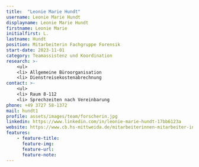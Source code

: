 ```yaml
---
title:  "Leonie Marie Hundt"
username: Leonie Marie Hundt
displayname: Leonie Marie Hundt
firstname: Leonie Marie
initialfirst: L.
lastname: Hundt
position: Mitarbeiterin Fachgruppe Forensik
start-date: 2023-11-01
category: Teamassistenz und Koordination
research: >- 
    <ul>
    <li> Allgemeine Büroorganisation
    <li> Dienstreisekostenabrechnung
contact: >-
    <ul>
    <li> Raum 8-112
    <li> Sprechzeiten nach Vereinbarung
phone: +49 3727 58-1372
mail: hundt1
profile: assets/images/team/forscherin.jpg
linkedin: https://www.linkedin.com/in/leonie-marie-hundt-17bb6123a
website: https://www.cb.hs-mittweida.de/mitarbeiterinnen-mitarbeiter-in-ihren-fachgruppen/hundt-leonie-marie/
features:
    - feature-title: 
      feature-img: 
      feature-url: 
      feature-note: 
---
```

